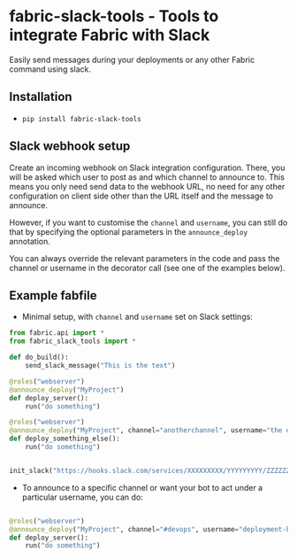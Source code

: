 # fabric-slack-tools - Tools to integrate Fabric with Slack

Easily send messages during your deployments or any other Fabric command using slack.

## Installation
* `pip install fabric-slack-tools`

## Slack webhook setup
Create an incoming webhook on Slack integration configuration. There, you will be asked which user to post as and which
channel to announce to. This means you only need send data to the webhook URL, no need for any other configuration
on client side other than the URL itself and the message to announce.

However, if you want to customise the `channel` and `username`, you can still do that by specifying the optional
parameters in the `announce_deploy` annotation.

You can always override the relevant parameters in the code and pass the channel or username in the decorator call (see one of the examples below).

## Example fabfile

- Minimal setup, with `channel` and `username` set on Slack settings:

```python
from fabric.api import *
from fabric_slack_tools import *

def do_build():
    send_slack_message("This is the text")

@roles("webserver")
@announce_deploy("MyProject")
def deploy_server():
    run("do something")

@roles("webserver")
@announce_deploy("MyProject", channel="anotherchannel", username="the other bot")
def deploy_something_else():
    run("do something")


init_slack("https://hooks.slack.com/services/XXXXXXXXX/YYYYYYYYY/ZZZZZZZZZZZZZZZZZZZZZZZZ")
```

- To announce to a specific channel or want your bot to act under a particular username, you can do:

```python

@roles("webserver")
@announce_deploy("MyProject", channel="#devops", username="deployment-bot")
def deploy_server():
    run("do something")

```
